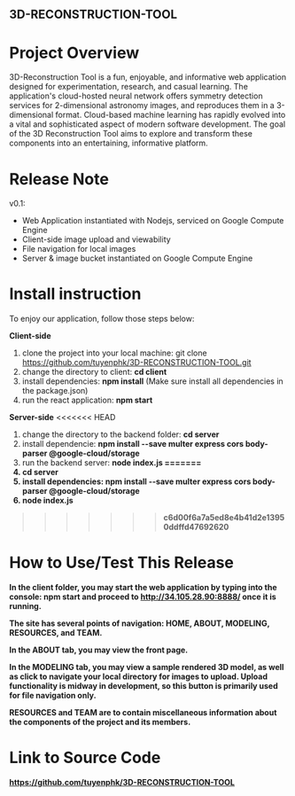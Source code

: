 ## 3D-RECONSTRUCTION-TOOL

# Project Overview
3D-Reconstruction Tool is a fun, enjoyable, and informative web application designed for experimentation, research, and casual learning. 
The application's cloud-hosted neural network offers symmetry detection services for 2-dimensional astronomy images, and reproduces them in a 3-dimensional format.
Cloud-based machine learning has rapidly evolved into a vital and sophisticated aspect of modern software development. The goal of the 3D Reconstruction Tool aims to explore and transform these components into an entertaining, informative platform.

# Release Note

v0.1: 
- Web Application instantiated with Nodejs, serviced on Google Compute Engine
- Client-side image upload and viewability
- File navigation for local images
- Server & image bucket instantiated on Google Compute Engine

# Install instruction
To enjoy our application, follow those steps below:

<strong>Client-side</Strong>
1. clone the project into your local machine: git clone https://github.com/tuyenphk/3D-RECONSTRUCTION-TOOL.git
2. change the directory to client: <strong>cd client</strong>
3. install dependencies: <strong>npm install</strong> (Make sure install all dependencies in the package.json)
4. run the react application: <strong>npm start</strong>

<strong>Server-side</Strong>
<<<<<<< HEAD
1. change the directory to the backend folder: <strong>cd server</strong>
2. install dependencie: <strong>npm install --save multer express cors body-parser @google-cloud/storage</strong>
3. run the backend server: <strong>node index.js<strong>
=======
1. cd server
2. install dependencies: npm install --save multer express cors body-parser @google-cloud/storage
3. node index.js
>>>>>>> c6d00f6a7a5ed8e4b41d2e13950ddffd47692620

# How to Use/Test This Release

In the <strong>client</strong> folder, you may start the web application by typing into the console:
<strong>npm start</strong>
and proceed to http://34.105.28.90:8888/ once it is running. 

The site has several points of navigation: 
<strong>HOME, ABOUT, MODELING, RESOURCES, and TEAM.</strong>

In the <strong>ABOUT</strong> tab, you may view the front page.

In the <strong>MODELING</strong> tab, you may view a sample rendered 3D model, as well as click to navigate your local directory for images to upload.
Upload functionality is midway in development, so this button is primarily used for file navigation only.

<strong>RESOURCES and TEAM</strong> are to contain miscellaneous information about the components of the project and its members.


# Link to Source Code

<strong>https://github.com/tuyenphk/3D-RECONSTRUCTION-TOOL</strong>
